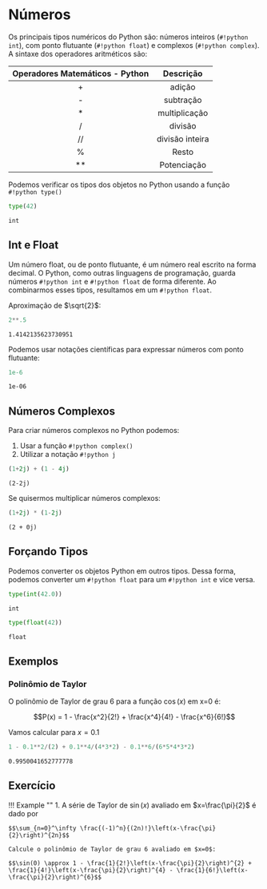 # Números

Os principais tipos numéricos do Python são: números inteiros (`#!python int`), com ponto flutuante (`#!python float`) e complexos (`#!python complex`). A sintaxe dos operadores aritméticos são: 

| Operadores Matemáticos - Python | Descrição |
| :---: | :---: |
| + | adição |
| - | subtração |
| * | multiplicação |
| / | divisão |
| // | divisão inteira |
| % | Resto |
| ** | Potenciação |

Podemos verificar os tipos dos objetos no Python usando a função `#!python type()`

```python linenums="1"
type(42)
```

```
int
```

## Int e Float

Um número float, ou de ponto flutuante, é um número real escrito na forma decimal. O Python, como outras linguagens de programação, guarda números `#!python int` e `#!python float` de forma diferente. Ao combinarmos esses tipos, resultamos em um `#!python float`.

Aproximação de $\sqrt{2}$:

```python linenums="1"
2**.5
```

```
1.4142135623730951
```

Podemos usar notações científicas para expressar números com ponto flutuante:

```python linenums="1"
1e-6
```

```
1e-06
```

## Números Complexos

Para criar números complexos no Python podemos:

1. Usar a função `#!python complex()`
2. Utilizar a notação `#!python j`

```python linenums="1"
(1+2j) + (1 - 4j)
```

```
(2-2j)
```

Se quisermos multiplicar números complexos:

```python linenums="1"
(1+2j) * (1-2j)
```

```
(2 + 0j)
```


## Forçando Tipos

Podemos converter os objetos Python em outros tipos. Dessa forma, podemos converter um `#!python float` para um `#!python int` e vice versa.


```python linenums="1"
type(int(42.0))
```

```
int
```


```python linenums="1"
type(float(42))
```

```
float
```

## Exemplos

### Polinômio de Taylor

O polinômio de Taylor de grau 6 para a função $\cos{(x)}$ em x=0 é:

$$P(x) = 1 - \frac{x^2}{2!} + \frac{x^4}{4!} - \frac{x^6}{6!}$$

Vamos calcular para $x=0.1$

```python linenums="1"
1 - 0.1**2/(2) + 0.1**4/(4*3*2) - 0.1**6/(6*5*4*3*2)
```

```
0.9950041652777778
```

## Exercício

!!! Example ""
    1. A série de Taylor de $\sin{(x)}$ avaliado em $x=\frac{\pi}{2}$ é dado por

    $$\sum_{n=0}^\infty \frac{(-1)^n}{(2n)!}\left(x-\frac{\pi}{2}\right)^{2n}$$

    Calcule o polinômio de Taylor de grau 6 avaliado em $x=0$:

    $$\sin(0) \approx 1 - \frac{1}{2!}\left(x-\frac{\pi}{2}\right)^{2} + \frac{1}{4!}\left(x-\frac{\pi}{2}\right)^{4} - \frac{1}{6!}\left(x-\frac{\pi}{2}\right)^{6}$$

